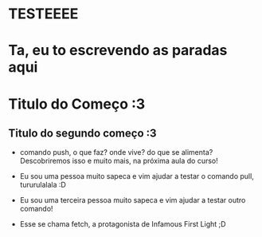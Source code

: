 # TESTEEEE
# Ta, eu to escrevendo as paradas aqui
# Titulo do Começo :3
## Titulo do segundo começo :3

* comando push, o que faz? onde vive? do que se alimenta? Descobriremos isso e muito mais, na próxima aula do curso!

* Eu sou uma pessoa muito sapeca e vim ajudar a testar o comando pull, tururulalala :D

* Eu sou uma terceira pessoa muito sapeca e vim ajudar a testar outro comando!
* Esse se chama fetch, a protagonista de Infamous First Light ;D
